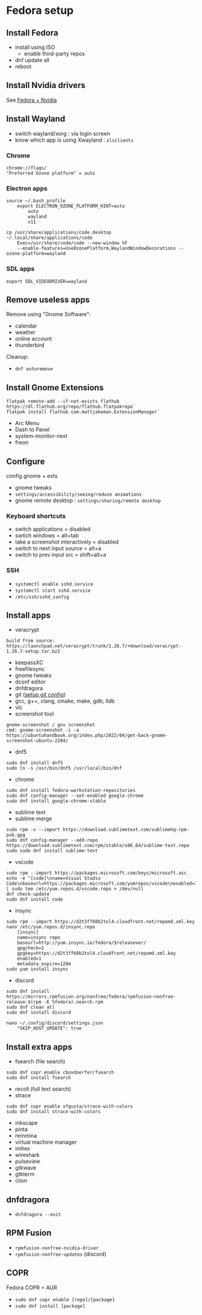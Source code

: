 # Fedora setup

## Install Fedora
- install using ISO
    - enable third-party repos
- dnf update all
- reboot

## Install Nvidia drivers
See [Fedora + Nvidia]({{root}}blog/fedora_nvidia.html)

## Install Wayland
- switch wayland/xorg : via login screen
- know which app is using Xwayland : `xlsclients`

### Chrome
```
chrome://flags/
"Preferred Ozone platform" = auto
```

### Electron apps
```
source ~/.bash_profile
    export ELECTRON_OZONE_PLATFORM_HINT=auto
        auto
        wayland
        x11

cp /usr/share/applications/code.desktop ~/.local/share/applications/code
    Exec=/usr/share/code/code --new-window %F
    --enable-features=UseOzonePlatform,WaylandWindowDecorations --ozone-platform=wayland
```

### SDL apps
```
export SDL_VIDEODRIVER=wayland
```

## Remove useless apps
Remove using "Gnome Software":

- calendar
- weather
- online account
- thunderbird

Cleanup:

- `dnf autoremove`

## Install Gnome Extensions
```
flatpak remote-add --if-not-exists flathub https://dl.flathub.org/repo/flathub.flatpakrepo`
flatpak install flathub com.mattjakeman.ExtensionManager`
```
- Arc Menu
- Dash to Panel
- system-monitor-next
- freon

## Configure
config gnome + exts
- gnome tweaks
- `settings/accessibility/seeing/reduce animations`
- gnome remote desktop : `settings/sharing/remote desktop`

### Keyboard shortcuts
- switch applications = disabled
- swtich windows = alt+tab
- take a screenshot interactively = disabled
- switch to next input source = alt+a
- switch to prev input src = shift+alt+a

### SSH
- `systemctl enable sshd.service`
- `systemctl start sshd.service`
- `/etc/ssh/sshd_config`

## Install apps
- veracrypt
```
build from source: https://launchpad.net/veracrypt/trunk/1.26.7/+download/veracrypt-1.26.7-setup.tar.bz2
```
- keepassXC
- freefilesync
- gnome tweaks
- dconf editor
- dnfdragora
- git ([setup git config]({{root}}blog/git_cheatsheet.html))
- gcc, g++, clang, cmake, make, gdb, lldb
- vlc
- screenshot tool
```
gnome-screenshot / gnu screenshot
cmd: gnome-screenshot -i -a
https://ubuntuhandbook.org/index.php/2022/04/get-back-gnome-screenshot-ubuntu-2204/
```
- dnf5
```
sudo dnf install dnf5
sudo ln -s /usr/bin/dnf5 /usr/local/bin/dnf
```
- chrome
```
sudo dnf install fedora-workstation-repositories
sudo dnf config-manager --set-enabled google-chrome
sudo dnf install google-chrome-stable
```
- sublime text
- sublime merge
```
sudo rpm -v --import https://download.sublimetext.com/sublimehq-rpm-pub.gpg
sudo dnf config-manager --add-repo https://download.sublimetext.com/rpm/stable/x86_64/sublime-text.repo
sudo sudo dnf install sublime-text
```
- vscode
```
sudo rpm --import https://packages.microsoft.com/keys/microsoft.asc
echo -e "[code]\nname=Visual Studio Code\nbaseurl=https://packages.microsoft.com/yumrepos/vscode\nenabled=1\ngpgcheck=1\ngpgkey=https://packages.microsoft.com/keys/microsoft.asc" | sudo tee /etc/yum.repos.d/vscode.repo > /dev/null
dnf check-update
sudo dnf install code
```
- insync
```
sudo rpm --import https://d2t3ff60b2tol4.cloudfront.net/repomd.xml.key
nano /etc/yum.repos.d/insync.repo
    [insync]
    name=insync repo
    baseurl=http://yum.insync.io/fedora/$releasever/
    gpgcheck=1
    gpgkey=https://d2t3ff60b2tol4.cloudfront.net/repomd.xml.key
    enabled=1
    metadata_expire=120m
sudo yum install insync
```
- discord
```
sudo dnf install https://mirrors.rpmfusion.org/nonfree/fedora/rpmfusion-nonfree-release-$(rpm -E %fedora).noarch.rpm
sudo dnf clean all
sudo dnf install discord

nano ~/.config/discord/settings.json
    "SKIP_HOST_UPDATE": true
```

## Install extra apps
- fsearch (file search)
```
sudo dnf copr enable cboxdoerfer/fsearch
sudo dnf install fsearch
```
- recoll (full text search)
- strace
```
sudo dnf copr enable xfgusta/strace-with-colors
sudo dnf install strace-with-colors
```
- inkscape
- pinta
- remmina
- virtual machine manager
- imhex
- wireshark
- pulseview
- gtkwave
- gtkterm
- clion

## dnfdragora
- `dnfdragora --exit`

## RPM Fusion
- `rpmfusion-nonfree-nvidia-driver`
- `rpmfusion-nonfree-updates` (discord)

## COPR
Fedora COPR = AUR

- `sudo dnf copr enable [repo]/[package]`
- `sudo dnf install [package]`

